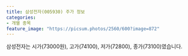 ```yaml
---
title: 삼성전자(005930) 주가 정보
categories:
- 개별 종목
feature_image: "https://picsum.photos/2560/600?image=872"
---
```


삼성전자는 시가(73000원), 고가(74100), 저가(72800), 종가(73100)였습니다.